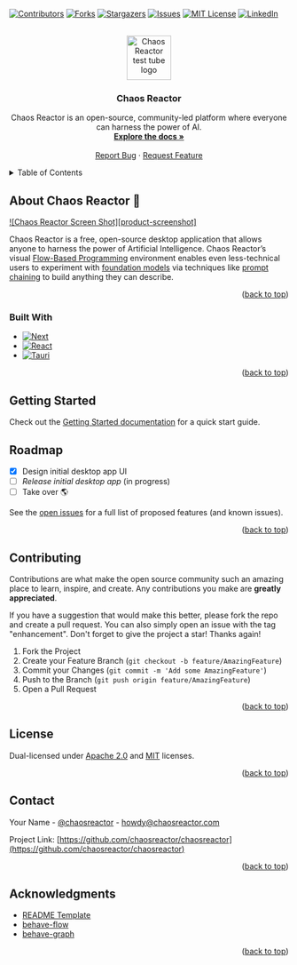 <!-- Improved compatibility of back to top link: See: https://github.com/othneildrew/Best-README-Template/pull/73 -->

<a name="readme-top"></a>

<!-- PROJECT SHIELDS -->
<!--
*** We're using markdown "reference style" links for readability.
*** Reference links are enclosed in brackets [ ] instead of parentheses ( ).
*** See the bottom of this document for the declaration of the reference variables
*** for contributors-url, forks-url, etc. This is an optional, concise syntax you may use.
*** https://www.markdownguide.org/basic-syntax/#reference-style-links
-->

[![Contributors][contributors-shield]][contributors-url]
[![Forks][forks-shield]][forks-url]
[![Stargazers][stars-shield]][stars-url]
[![Issues][issues-shield]][issues-url]
[![MIT License][license-shield]][license-url]
[![LinkedIn][linkedin-shield]][linkedin-url]

<!-- PROJECT LOGO -->
<br />
<div align="center">
  <a href="https://chaosreactor.com">
    <img src="https://github.com/chaosreactor/chaosreactor/raw/main/libs/ui/src/lib/test-tube.png" alt="Chaos Reactor test tube logo" width="80" height="80">
  </a>

<h3 align="center">Chaos Reactor</h3>

  <p align="center">
    Chaos Reactor is an open-source, community-led platform where everyone can harness the power of AI.
    <br />
    <a href="https://docs.chaosreactor.com"><strong>Explore the docs »</strong></a>
    <br />
    <br />
    <a href="https://github.com/chaosreactor/chaosreactor/issues">Report Bug</a>
    ·
    <a href="https://github.com/chaosreactor/chaosreactor/issues">Request Feature</a>
  </p>
</div>

<!-- TABLE OF CONTENTS -->
<details>
  <summary>Table of Contents</summary>
  <ol>
    <li>
      <a href="#about-the-project">About Chaos Reactor 🧪</a>
      <ul>
        <li><a href="#built-with">Built With</a></li>
      </ul>
    </li>
    <li>
      <a href="#getting-started">Getting Started</a>
      <ul>
        <li><a href="#prerequisites">Prerequisites</a></li>
        <li><a href="#installation">Installation</a></li>
      </ul>
    </li>
    <li><a href="#usage">Usage</a></li>
    <li><a href="#roadmap">Roadmap</a></li>
    <li><a href="#contributing">Contributing</a></li>
    <li><a href="#license">License</a></li>
    <li><a href="#contact">Contact</a></li>
    <li><a href="#acknowledgments">Acknowledgments</a></li>
  </ol>
</details>

<!-- ABOUT THE PROJECT -->

## About Chaos Reactor 🧪

[![Chaos Reactor Screen Shot][product-screenshot]](https://example.com)

Chaos Reactor is a free, open-source desktop application that allows anyone to harness the power of Artificial Intelligence. Chaos Reactor’s visual [Flow-Based Programming](https://en.wikipedia.org/wiki/Flow-based_programming) environment enables even less-technical users to experiment with [foundation models](https://en.wikipedia.org/wiki/Foundation_models) via techniques like [prompt chaining](https://arxiv.org/abs/2203.06566) to build anything they can describe.

<p align="right">(<a href="#readme-top">back to top</a>)</p>

### Built With

- [![Next][next.js]][next-url]
- [![React][react.js]][react-url]
- [![Tauri][tauri]][tauri-url]

<p align="right">(<a href="#readme-top">back to top</a>)</p>

<!-- GETTING STARTED -->

## Getting Started

Check out the [Getting Started documentation](https://docs.chaosreactor.com/docs/devs/getting-started) for a quick start guide.

<!-- ROADMAP -->

## Roadmap

- [x] Design initial desktop app UI
- [ ] *Release initial desktop app* (in progress)
- [ ] Take over :earth_americas:

See the [open issues](https://github.com/chaosreactor/chaosreactor/issues) for a full list of proposed features (and known issues).

<p align="right">(<a href="#readme-top">back to top</a>)</p>

<!-- CONTRIBUTING -->

## Contributing

Contributions are what make the open source community such an amazing place to learn, inspire, and create. Any contributions you make are **greatly appreciated**.

If you have a suggestion that would make this better, please fork the repo and create a pull request. You can also simply open an issue with the tag "enhancement".
Don't forget to give the project a star! Thanks again!

1. Fork the Project
2. Create your Feature Branch (`git checkout -b feature/AmazingFeature`)
3. Commit your Changes (`git commit -m 'Add some AmazingFeature'`)
4. Push to the Branch (`git push origin feature/AmazingFeature`)
5. Open a Pull Request

<p align="right">(<a href="#readme-top">back to top</a>)</p>

<!-- LICENSE -->

## License

Dual-licensed under [Apache 2.0](https://www.apache.org/licenses/LICENSE-2.0) and [MIT](https://opensource.org/licenses/MIT) licenses.

<p align="right">(<a href="#readme-top">back to top</a>)</p>

<!-- CONTACT -->

## Contact

Your Name - [@chaosreactor](https://twitter.com/chaosreactor) - howdy@chaosreactor.com

Project Link: [https://github.com/chaosreactor/chaosreactor](https://github.com/chaosreactor/chaosreactor)

<p align="right">(<a href="#readme-top">back to top</a>)</p>

<!-- ACKNOWLEDGMENTS -->

## Acknowledgments

- [README Template](https://github.com/othneildrew/Best-README-Template)
- [behave-flow](https://github.com/beeglebug/behave-flow)
- [behave-graph](https://github.com/bhouston/behave-graph)

<p align="right">(<a href="#readme-top">back to top</a>)</p>

<!-- MARKDOWN LINKS & IMAGES -->
<!-- https://www.markdownguide.org/basic-syntax/#reference-style-links -->
<!-- https://stackoverflow.com/questions/38985050/how-do-i-use-the-logo-option-in-shields-io-badges -->

[contributors-shield]: https://img.shields.io/github/contributors/chaosreactor/chaosreactor.svg?style=for-the-badge
[contributors-url]: https://github.com/chaosreactor/chaosreactor/graphs/contributors
[forks-shield]: https://img.shields.io/github/forks/chaosreactor/chaosreactor.svg?style=for-the-badge
[forks-url]: https://github.com/chaosreactor/chaosreactor/network/members
[stars-shield]: https://img.shields.io/github/stars/chaosreactor/chaosreactor.svg?style=for-the-badge
[stars-url]: https://github.com/chaosreactor/chaosreactor/stargazers
[issues-shield]: https://img.shields.io/github/issues/chaosreactor/chaosreactor.svg?style=for-the-badge
[issues-url]: https://github.com/chaosreactor/chaosreactor/issues
[license-shield]: https://img.shields.io/github/license/chaosreactor/chaosreactor.svg?style=for-the-badge
[license-url]: https://github.com/chaosreactor/chaosreactor/blob/master/LICENSE.txt
[linkedin-shield]: https://img.shields.io/badge/-LinkedIn-black.svg?style=for-the-badge&logo=linkedin&colorB=555
[linkedin-url]: https://www.linkedin.com/company/voxable
[next.js]: https://img.shields.io/badge/next.js-000000?style=for-the-badge&logo=nextdotjs&logoColor=white
[next-url]: https://nextjs.org/
[react.js]: https://img.shields.io/badge/React-20232A?style=for-the-badge&logo=react&logoColor=61DAFB
[react-url]: https://reactjs.org/
[tauri]: https://img.shields.io/badge/Tauri-5effd7?style=for-the-badge&logo=tauri&logoColor=yellow
[tauri-url]: https://tauri.app/

